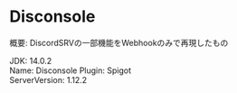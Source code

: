 # Disconsole
概要: DiscordSRVの一部機能をWebhookのみで再現したもの  
  
JDK: 14.0.2  
Name: Disconsole
Plugin: Spigot  
ServerVersion: 1.12.2  
